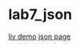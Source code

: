 # lab7_json
[liv demo](https://so-sofiane.github.io/lab7_json/)
[json page](https://so-sofiane.github.io/lab7_json/auto.json)
